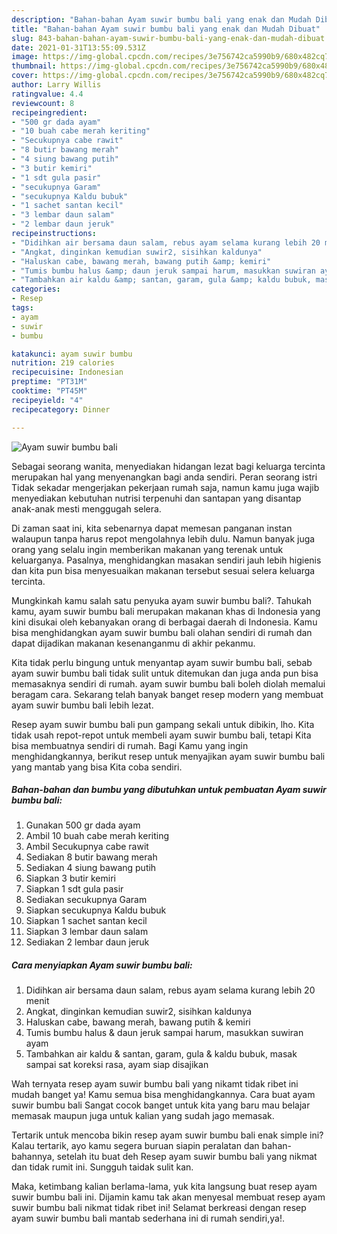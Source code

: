 ```yaml
---
description: "Bahan-bahan Ayam suwir bumbu bali yang enak dan Mudah Dibuat"
title: "Bahan-bahan Ayam suwir bumbu bali yang enak dan Mudah Dibuat"
slug: 843-bahan-bahan-ayam-suwir-bumbu-bali-yang-enak-dan-mudah-dibuat
date: 2021-01-31T13:55:09.531Z
image: https://img-global.cpcdn.com/recipes/3e756742ca5990b9/680x482cq70/ayam-suwir-bumbu-bali-foto-resep-utama.jpg
thumbnail: https://img-global.cpcdn.com/recipes/3e756742ca5990b9/680x482cq70/ayam-suwir-bumbu-bali-foto-resep-utama.jpg
cover: https://img-global.cpcdn.com/recipes/3e756742ca5990b9/680x482cq70/ayam-suwir-bumbu-bali-foto-resep-utama.jpg
author: Larry Willis
ratingvalue: 4.4
reviewcount: 8
recipeingredient:
- "500 gr dada ayam"
- "10 buah cabe merah keriting"
- "Secukupnya cabe rawit"
- "8 butir bawang merah"
- "4 siung bawang putih"
- "3 butir kemiri"
- "1 sdt gula pasir"
- "secukupnya Garam"
- "secukupnya Kaldu bubuk"
- "1 sachet santan kecil"
- "3 lembar daun salam"
- "2 lembar daun jeruk"
recipeinstructions:
- "Didihkan air bersama daun salam, rebus ayam selama kurang lebih 20 menit"
- "Angkat, dinginkan kemudian suwir2, sisihkan kaldunya"
- "Haluskan cabe, bawang merah, bawang putih &amp; kemiri"
- "Tumis bumbu halus &amp; daun jeruk sampai harum, masukkan suwiran ayam"
- "Tambahkan air kaldu &amp; santan, garam, gula &amp; kaldu bubuk, masak sampai sat koreksi rasa, ayam siap disajikan"
categories:
- Resep
tags:
- ayam
- suwir
- bumbu

katakunci: ayam suwir bumbu 
nutrition: 219 calories
recipecuisine: Indonesian
preptime: "PT31M"
cooktime: "PT45M"
recipeyield: "4"
recipecategory: Dinner

---
```



![Ayam suwir bumbu bali](https://img-global.cpcdn.com/recipes/3e756742ca5990b9/680x482cq70/ayam-suwir-bumbu-bali-foto-resep-utama.jpg)

Sebagai seorang wanita, menyediakan hidangan lezat bagi keluarga tercinta merupakan hal yang menyenangkan bagi anda sendiri. Peran seorang istri Tidak sekadar mengerjakan pekerjaan rumah saja, namun kamu juga wajib menyediakan kebutuhan nutrisi terpenuhi dan santapan yang disantap anak-anak mesti menggugah selera.

Di zaman  saat ini, kita sebenarnya dapat memesan panganan instan walaupun tanpa harus repot mengolahnya lebih dulu. Namun banyak juga orang yang selalu ingin memberikan makanan yang terenak untuk keluarganya. Pasalnya, menghidangkan masakan sendiri jauh lebih higienis dan kita pun bisa menyesuaikan makanan tersebut sesuai selera keluarga tercinta. 



Mungkinkah kamu salah satu penyuka ayam suwir bumbu bali?. Tahukah kamu, ayam suwir bumbu bali merupakan makanan khas di Indonesia yang kini disukai oleh kebanyakan orang di berbagai daerah di Indonesia. Kamu bisa menghidangkan ayam suwir bumbu bali olahan sendiri di rumah dan dapat dijadikan makanan kesenanganmu di akhir pekanmu.

Kita tidak perlu bingung untuk menyantap ayam suwir bumbu bali, sebab ayam suwir bumbu bali tidak sulit untuk ditemukan dan juga anda pun bisa memasaknya sendiri di rumah. ayam suwir bumbu bali boleh diolah memalui beragam cara. Sekarang telah banyak banget resep modern yang membuat ayam suwir bumbu bali lebih lezat.

Resep ayam suwir bumbu bali pun gampang sekali untuk dibikin, lho. Kita tidak usah repot-repot untuk membeli ayam suwir bumbu bali, tetapi Kita bisa membuatnya sendiri di rumah. Bagi Kamu yang ingin menghidangkannya, berikut resep untuk menyajikan ayam suwir bumbu bali yang mantab yang bisa Kita coba sendiri.

<!--inarticleads1-->

##### Bahan-bahan dan bumbu yang dibutuhkan untuk pembuatan Ayam suwir bumbu bali:

1. Gunakan 500 gr dada ayam
1. Ambil 10 buah cabe merah keriting
1. Ambil Secukupnya cabe rawit
1. Sediakan 8 butir bawang merah
1. Sediakan 4 siung bawang putih
1. Siapkan 3 butir kemiri
1. Siapkan 1 sdt gula pasir
1. Sediakan secukupnya Garam
1. Siapkan secukupnya Kaldu bubuk
1. Siapkan 1 sachet santan kecil
1. Siapkan 3 lembar daun salam
1. Sediakan 2 lembar daun jeruk




<!--inarticleads2-->

##### Cara menyiapkan Ayam suwir bumbu bali:

1. Didihkan air bersama daun salam, rebus ayam selama kurang lebih 20 menit
1. Angkat, dinginkan kemudian suwir2, sisihkan kaldunya
1. Haluskan cabe, bawang merah, bawang putih &amp; kemiri
1. Tumis bumbu halus &amp; daun jeruk sampai harum, masukkan suwiran ayam
1. Tambahkan air kaldu &amp; santan, garam, gula &amp; kaldu bubuk, masak sampai sat koreksi rasa, ayam siap disajikan




Wah ternyata resep ayam suwir bumbu bali yang nikamt tidak ribet ini mudah banget ya! Kamu semua bisa menghidangkannya. Cara buat ayam suwir bumbu bali Sangat cocok banget untuk kita yang baru mau belajar memasak maupun juga untuk kalian yang sudah jago memasak.

Tertarik untuk mencoba bikin resep ayam suwir bumbu bali enak simple ini? Kalau tertarik, ayo kamu segera buruan siapin peralatan dan bahan-bahannya, setelah itu buat deh Resep ayam suwir bumbu bali yang nikmat dan tidak rumit ini. Sungguh taidak sulit kan. 

Maka, ketimbang kalian berlama-lama, yuk kita langsung buat resep ayam suwir bumbu bali ini. Dijamin kamu tak akan menyesal membuat resep ayam suwir bumbu bali nikmat tidak ribet ini! Selamat berkreasi dengan resep ayam suwir bumbu bali mantab sederhana ini di rumah sendiri,ya!.

